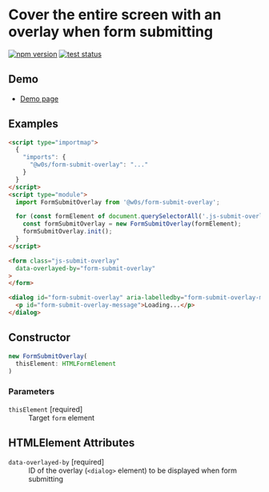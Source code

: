 # Cover the entire screen with an overlay when form submitting

[![npm version](https://badge.fury.io/js/%40saekitominaga%2Fhtmlformelement-submit-overlay.svg)](https://www.npmjs.com/package/@saekitominaga/htmlformelement-submit-overlay)
[![test status](https://github.com/SaekiTominaga/frontend/actions/workflows/form-submit-overlay-test.yml/badge.svg)](https://github.com/SaekiTominaga/frontend/actions/workflows/form-submit-overlay-test.yml)

## Demo

- [Demo page](https://saekitominaga.github.io/frontend/javascript/form-submit-overlay/demo/)

## Examples

```HTML
<script type="importmap">
  {
    "imports": {
      "@w0s/form-submit-overlay": "..."
    }
  }
</script>
<script type="module">
  import FormSubmitOverlay from '@w0s/form-submit-overlay';

  for (const formElement of document.querySelectorAll('.js-submit-overlay')) {
    const formSubmitOverlay = new FormSubmitOverlay(formElement);
    formSubmitOverlay.init();
  }
</script>

<form class="js-submit-overlay"
  data-overlayed-by="form-submit-overlay"
>
</form>

<dialog id="form-submit-overlay" aria-labelledby="form-submit-overlay-message" aria-describedby="form-submit-overlay-message">
  <p id="form-submit-overlay-message">Loading...</p>
</dialog>
```

## Constructor

```TypeScript
new FormSubmitOverlay(
  thisElement: HTMLFormElement
)
```

### Parameters

<dl>
<dt><code>thisElement</code> [required]</dt>
<dd>Target <code>form</code> element</dd>
</dl>

## HTMLElement Attributes

<dl>
<dt><code>data-overlayed-by</code> [required]</dt>
<dd>ID of the overlay (<code>&lt;dialog&gt;</code> element) to be displayed when form submitting</dd>
</dl>

